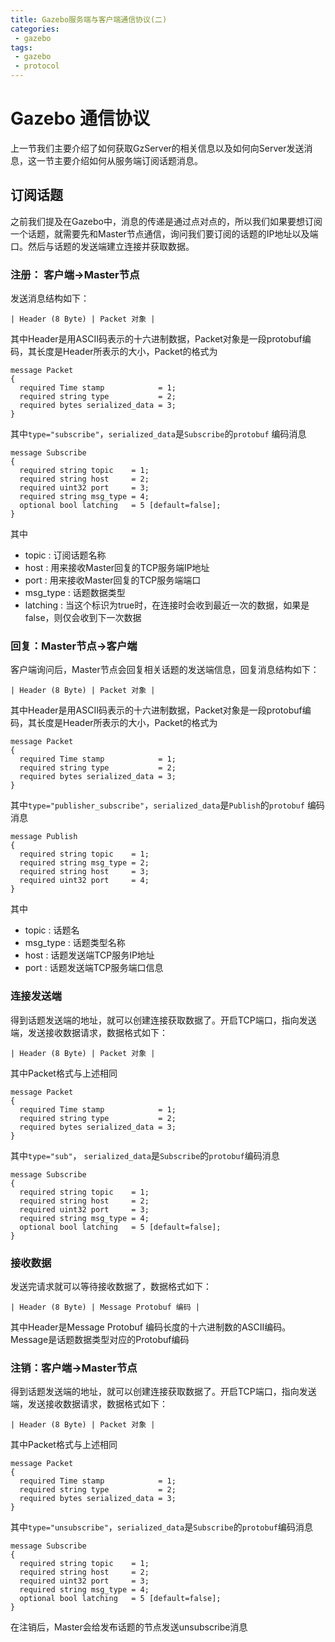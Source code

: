 ```yaml
---
title: Gazebo服务端与客户端通信协议(二)
categories:
 - gazebo
tags:
 - gazebo
 - protocol
---
```


# Gazebo 通信协议

上一节我们主要介绍了如何获取GzServer的相关信息以及如何向Server发送消息，这一节主要介绍如何从服务端订阅话题消息。

<!-- more -->

## 订阅话题

之前我们提及在Gazebo中，消息的传递是通过点对点的，所以我们如果要想订阅一个话题，就需要先和Master节点通信，询问我们要订阅的话题的IP地址以及端口。然后与话题的发送端建立连接并获取数据。

### 注册： 客户端->Master节点

发送消息结构如下：

```
| Header (8 Byte) | Packet 对象 |
```

其中Header是用ASCII码表示的十六进制数据，Packet对象是一段protobuf编码，其长度是Header所表示的大小，Packet的格式为

```
message Packet
{
  required Time stamp            = 1;
  required string type           = 2;
  required bytes serialized_data = 3;
}
```

其中`type="subscribe"`，`serialized_data`是`Subscribe`的`protobuf` 编码消息

```
message Subscribe
{
  required string topic    = 1;
  required string host     = 2;
  required uint32 port     = 3;
  required string msg_type = 4;
  optional bool latching   = 5 [default=false];
}
```

其中

- topic : 订阅话题名称
- host : 用来接收Master回复的TCP服务端IP地址
- port : 用来接收Master回复的TCP服务端端口
- msg_type : 话题数据类型
- latching : 当这个标识为true时，在连接时会收到最近一次的数据，如果是false，则仅会收到下一次数据

### 回复：Master节点->客户端

客户端询问后，Master节点会回复相关话题的发送端信息，回复消息结构如下：

```
| Header (8 Byte) | Packet 对象 |
```

其中Header是用ASCII码表示的十六进制数据，Packet对象是一段protobuf编码，其长度是Header所表示的大小，Packet的格式为

```
message Packet
{
  required Time stamp            = 1;
  required string type           = 2;
  required bytes serialized_data = 3;
}
```

其中`type="publisher_subscribe"`，`serialized_data`是`Publish`的`protobuf` 编码消息

```
message Publish
{
  required string topic    = 1;
  required string msg_type = 2;
  required string host     = 3;
  required uint32 port     = 4;
}
```

其中

- topic : 话题名
- msg_type : 话题类型名称
- host : 话题发送端TCP服务IP地址
- port : 话题发送端TCP服务端口信息

### 连接发送端

得到话题发送端的地址，就可以创建连接获取数据了。开启TCP端口，指向发送端，发送接收数据请求，数据格式如下：

```
| Header (8 Byte) | Packet 对象 |
```

其中Packet格式与上述相同

```
message Packet
{
  required Time stamp            = 1;
  required string type           = 2;
  required bytes serialized_data = 3;
}
```

其中`type="sub"`， `serialized_data`是`Subscribe`的`protobuf`编码消息

```
message Subscribe
{
  required string topic    = 1;
  required string host     = 2;
  required uint32 port     = 3;
  required string msg_type = 4;
  optional bool latching   = 5 [default=false];
}
```

### 接收数据

发送完请求就可以等待接收数据了，数据格式如下：

```
| Header (8 Byte) | Message Protobuf 编码 |
```

其中Header是Message Protobuf 编码长度的十六进制数的ASCII编码。Message是话题数据类型对应的Protobuf编码

### 注销：客户端->Master节点

得到话题发送端的地址，就可以创建连接获取数据了。开启TCP端口，指向发送端，发送接收数据请求，数据格式如下：

```
| Header (8 Byte) | Packet 对象 |
```

其中Packet格式与上述相同

```
message Packet
{
  required Time stamp            = 1;
  required string type           = 2;
  required bytes serialized_data = 3;
}
```

其中`type="unsubscribe"`，`serialized_data`是`Subscribe`的`protobuf`编码消息

```
message Subscribe
{
  required string topic    = 1;
  required string host     = 2;
  required uint32 port     = 3;
  required string msg_type = 4;
  optional bool latching   = 5 [default=false];
}
```

在注销后，Master会给发布话题的节点发送unsubscribe消息

